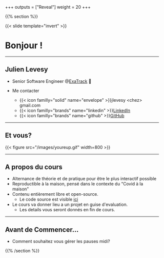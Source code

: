 +++
outputs = ["Reveal"]
weight = 20
+++

{{% section %}}

{{< slide template="invert" >}}

# Bonjour !

---

## Julien Levesy

- Senior Software Engineer @[ExaTrack](https://exatrack.com/) 🐛

- Me contacter
  - {{< icon familly="solid" name="envelope" >}}jlevesy \<chez\> gmail.com
  - {{< icon familly="brands" name="linkedin" >}}[LinkedIn](https://www.linkedin.com/in/julien-levesy-5b80ab149/)
  - {{< icon familly="brands" name="github" >}}[GitHub](https://github.com/jlevesy)

---

## Et vous?

{{< figure src="/images/youreup.gif" width=800 >}}

---

## A propos du cours

* Alternance de théorie et de pratique pour être le plus interactif possible
* Reproductible à la maison, pensé dans le contexte du "Covid à la maison"
* Contenu entièrement libre et open-source.
  * Le code source est visible [ici](https://github.com/cicd-lectures/cicd-lectures.github.io)
* Le cours va donner lieu a un projet en guise d'evaluation.
  * Les details vous seront donnés en fin de cours.

---

## Avant de Commencer...

- Comment souhaitez vous gérer les pauses midi?

{{% /section %}}
